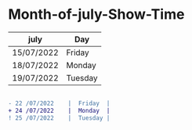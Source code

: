 # Month-of-july-Show-Time

|  july         | Day           |
| ------------- | ------------- |
| 15/07/2022    | Friday        |
| 18/07/2022    | Monday        |
| 19/07/2022    | Tuesday       |


```diff

- 22 /07/2022    |  Friday  |              
+ 24 /07/2022    |  Monday  |
! 25 /07/2022    |  Tuesday |  
